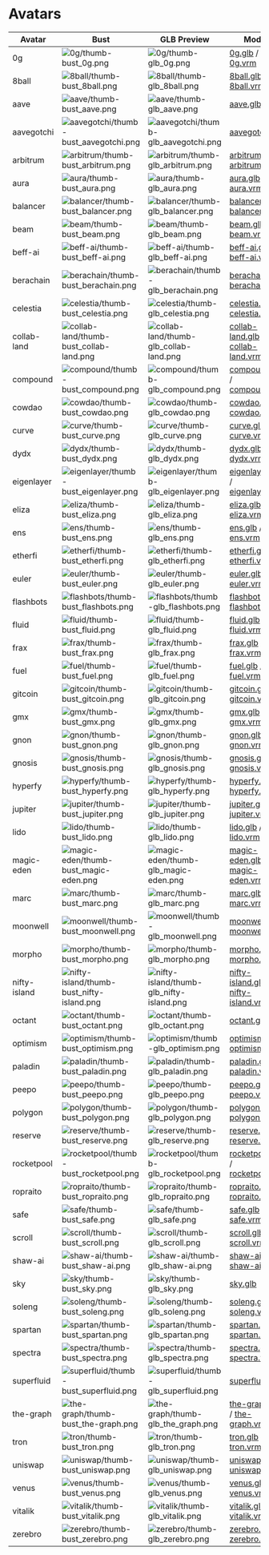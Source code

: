 # Avatars

| Avatar | Bust | GLB Preview | Models | Markdown |
|---|---|---|---|---|
| 0g | ![0g/thumb-bust_0g.png](0g/thumb-bust_0g.png) | ![0g/thumb-glb_0g.png](0g/thumb-glb_0g.png) | [0g.glb](0g/0g.glb) / [0g.vrm](0g/0g.vrm) | [0g.md](0g/0g.md) |
| 8ball | ![8ball/thumb-bust_8ball.png](8ball/thumb-bust_8ball.png) | ![8ball/thumb-glb_8ball.png](8ball/thumb-glb_8ball.png) | [8ball.glb](8ball/8ball.glb) / [8ball.vrm](8ball/8ball.vrm) | [8ball.md](8ball/8ball.md) |
| aave | ![aave/thumb-bust_aave.png](aave/thumb-bust_aave.png) | ![aave/thumb-glb_aave.png](aave/thumb-glb_aave.png) | [aave.glb](aave/aave.glb) | [aave.md](aave/aave.md) |
| aavegotchi | ![aavegotchi/thumb-bust_aavegotchi.png](aavegotchi/thumb-bust_aavegotchi.png) | ![aavegotchi/thumb-glb_aavegotchi.png](aavegotchi/thumb-glb_aavegotchi.png) | [aavegotchi.glb](aavegotchi/aavegotchi.glb) | [aavegotchi.md](aavegotchi/aavegotchi.md) |
| arbitrum | ![arbitrum/thumb-bust_arbitrum.png](arbitrum/thumb-bust_arbitrum.png) | ![arbitrum/thumb-glb_arbitrum.png](arbitrum/thumb-glb_arbitrum.png) | [arbitrum.glb](arbitrum/arbitrum.glb) / [arbitrum.vrm](arbitrum/arbitrum.vrm) | [arbitrum.md](arbitrum/arbitrum.md) |
| aura | ![aura/thumb-bust_aura.png](aura/thumb-bust_aura.png) | ![aura/thumb-glb_aura.png](aura/thumb-glb_aura.png) | [aura.glb](aura/aura.glb) / [aura.vrm](aura/aura.vrm) | [aura.md](aura/aura.md) |
| balancer | ![balancer/thumb-bust_balancer.png](balancer/thumb-bust_balancer.png) | ![balancer/thumb-glb_balancer.png](balancer/thumb-glb_balancer.png) | [balancer.glb](balancer/balancer.glb) / [balancer.vrm](balancer/balancer.vrm) | [balancer.md](balancer/balancer.md) |
| beam | ![beam/thumb-bust_beam.png](beam/thumb-bust_beam.png) | ![beam/thumb-glb_beam.png](beam/thumb-glb_beam.png) | [beam.glb](beam/beam.glb) / [beam.vrm](beam/beam.vrm) | [beam.md](beam/beam.md) |
| beff-ai | ![beff-ai/thumb-bust_beff-ai.png](beff-ai/thumb-bust_beff-ai.png) | ![beff-ai/thumb-glb_beff-ai.png](beff-ai/thumb-glb_beff-ai.png) | [beff-ai.glb](beff-ai/beff-ai.glb) / [beff-ai.vrm](beff-ai/beff-ai.vrm) | [beff-ai.md](beff-ai/beff-ai.md) |
| berachain | ![berachain/thumb-bust_berachain.png](berachain/thumb-bust_berachain.png) | ![berachain/thumb-glb_berachain.png](berachain/thumb-glb_berachain.png) | [berachain.glb](berachain/berachain.glb) / [berachain.vrm](berachain/berachain.vrm) | [berachain.md](berachain/berachain.md) |
| celestia | ![celestia/thumb-bust_celestia.png](celestia/thumb-bust_celestia.png) | ![celestia/thumb-glb_celestia.png](celestia/thumb-glb_celestia.png) | [celestia.glb](celestia/celestia.glb) / [celestia.vrm](celestia/celestia.vrm) | [celestia.md](celestia/celestia.md) |
| collab-land | ![collab-land/thumb-bust_collab-land.png](collab-land/thumb-bust_collab-land.png) | ![collab-land/thumb-glb_collab-land.png](collab-land/thumb-glb_collab-land.png) | [collab-land.glb](collab-land/collab-land.glb) / [collab-land.vrm](collab-land/collab-land.vrm) | [collab-land.md](collab-land/collab-land.md) |
| compound | ![compound/thumb-bust_compound.png](compound/thumb-bust_compound.png) | ![compound/thumb-glb_compound.png](compound/thumb-glb_compound.png) | [compound.glb](compound/compound.glb) / [compound.vrm](compound/compound.vrm) | [compound.md](compound/compound.md) |
| cowdao | ![cowdao/thumb-bust_cowdao.png](cowdao/thumb-bust_cowdao.png) | ![cowdao/thumb-glb_cowdao.png](cowdao/thumb-glb_cowdao.png) | [cowdao.glb](cowdao/cowdao.glb) / [cowdao.vrm](cowdao/cowdao.vrm) | [cowdao.md](cowdao/cowdao.md) |
| curve | ![curve/thumb-bust_curve.png](curve/thumb-bust_curve.png) | ![curve/thumb-glb_curve.png](curve/thumb-glb_curve.png) | [curve.glb](curve/curve.glb) / [curve.vrm](curve/curve.vrm) | [curve.md](curve/curve.md) |
| dydx | ![dydx/thumb-bust_dydx.png](dydx/thumb-bust_dydx.png) | ![dydx/thumb-glb_dydx.png](dydx/thumb-glb_dydx.png) | [dydx.glb](dydx/dydx.glb) / [dydx.vrm](dydx/dydx.vrm) | [dydx.md](dydx/dydx.md) |
| eigenlayer | ![eigenlayer/thumb-bust_eigenlayer.png](eigenlayer/thumb-bust_eigenlayer.png) | ![eigenlayer/thumb-glb_eigenlayer.png](eigenlayer/thumb-glb_eigenlayer.png) | [eigenlayer.glb](eigenlayer/eigenlayer.glb) / [eigenlayer.vrm](eigenlayer/eigenlayer.vrm) | [eigenlayer.md](eigenlayer/eigenlayer.md) |
| eliza | ![eliza/thumb-bust_eliza.png](eliza/thumb-bust_eliza.png) | ![eliza/thumb-glb_eliza.png](eliza/thumb-glb_eliza.png) | [eliza.glb](eliza/eliza.glb) / [eliza.vrm](eliza/eliza.vrm) | [eliza.md](eliza/eliza.md) |
| ens | ![ens/thumb-bust_ens.png](ens/thumb-bust_ens.png) | ![ens/thumb-glb_ens.png](ens/thumb-glb_ens.png) | [ens.glb](ens/ens.glb) / [ens.vrm](ens/ens.vrm) | [ens.md](ens/ens.md) |
| etherfi | ![etherfi/thumb-bust_etherfi.png](etherfi/thumb-bust_etherfi.png) | ![etherfi/thumb-glb_etherfi.png](etherfi/thumb-glb_etherfi.png) | [etherfi.glb](etherfi/etherfi.glb) / [etherfi.vrm](etherfi/etherfi.vrm) | [etherfi.md](etherfi/etherfi.md) |
| euler | ![euler/thumb-bust_euler.png](euler/thumb-bust_euler.png) | ![euler/thumb-glb_euler.png](euler/thumb-glb_euler.png) | [euler.glb](euler/euler.glb) / [euler.vrm](euler/euler.vrm) | [euler.md](euler/euler.md) |
| flashbots | ![flashbots/thumb-bust_flashbots.png](flashbots/thumb-bust_flashbots.png) | ![flashbots/thumb-glb_flashbots.png](flashbots/thumb-glb_flashbots.png) | [flashbots.glb](flashbots/flashbots.glb) / [flashbots.vrm](flashbots/flashbots.vrm) | [flashbots.md](flashbots/flashbots.md) |
| fluid | ![fluid/thumb-bust_fluid.png](fluid/thumb-bust_fluid.png) | ![fluid/thumb-glb_fluid.png](fluid/thumb-glb_fluid.png) | [fluid.glb](fluid/fluid.glb) / [fluid.vrm](superfluid/fluid.vrm) | [fluid.md](fluid/fluid.md) |
| frax | ![frax/thumb-bust_frax.png](frax/thumb-bust_frax.png) | ![frax/thumb-glb_frax.png](frax/thumb-glb_frax.png) | [frax.glb](frax/frax.glb) / [frax.vrm](frax/frax.vrm) | [frax.md](frax/frax.md) |
| fuel | ![fuel/thumb-bust_fuel.png](fuel/thumb-bust_fuel.png) | ![fuel/thumb-glb_fuel.png](fuel/thumb-glb_fuel.png) | [fuel.glb](fuel/fuel.glb) / [fuel.vrm](fuel/fuel.vrm) | [fuel.md](fuel/fuel.md) |
| gitcoin | ![gitcoin/thumb-bust_gitcoin.png](gitcoin/thumb-bust_gitcoin.png) | ![gitcoin/thumb-glb_gitcoin.png](gitcoin/thumb-glb_gitcoin.png) | [gitcoin.glb](gitcoin/gitcoin.glb) / [gitcoin.vrm](gitcoin/gitcoin.vrm) | [gitcoin.md](gitcoin/gitcoin.md) |
| gmx | ![gmx/thumb-bust_gmx.png](gmx/thumb-bust_gmx.png) | ![gmx/thumb-glb_gmx.png](gmx/thumb-glb_gmx.png) | [gmx.glb](gmx/gmx.glb) / [gmx.vrm](gmx/gmx.vrm) | [gmx.md](gmx/gmx.md) |
| gnon | ![gnon/thumb-bust_gnon.png](gnon/thumb-bust_gnon.png) | ![gnon/thumb-glb_gnon.png](gnon/thumb-glb_gnon.png) | [gnon.glb](gnon/gnon.glb) / [gnon.vrm](gnon/gnon.vrm) | [gnon.md](gnon/gnon.md) |
| gnosis | ![gnosis/thumb-bust_gnosis.png](gnosis/thumb-bust_gnosis.png) | ![gnosis/thumb-glb_gnosis.png](gnosis/thumb-glb_gnosis.png) | [gnosis.glb](gnosis/gnosis.glb) / [gnosis.vrm](gnosis/gnosis.vrm) | [gnosis.md](gnosis/gnosis.md) |
| hyperfy | ![hyperfy/thumb-bust_hyperfy.png](hyperfy/thumb-bust_hyperfy.png) | ![hyperfy/thumb-glb_hyperfy.png](hyperfy/thumb-glb_hyperfy.png) | [hyperfy.glb](hyperfy/hyperfy.glb) / [hyperfy.vrm](hyperfy/hyperfy.vrm) | [hyperfy.md](hyperfy/hyperfy.md) |
| jupiter | ![jupiter/thumb-bust_jupiter.png](jupiter/thumb-bust_jupiter.png) | ![jupiter/thumb-glb_jupiter.png](jupiter/thumb-glb_jupiter.png) | [jupiter.glb](jupiter/jupiter.glb) / [jupiter.vrm](jupiter/jupiter.vrm) | [jupiter.md](jupiter/jupiter.md) |
| lido | ![lido/thumb-bust_lido.png](lido/thumb-bust_lido.png) | ![lido/thumb-glb_lido.png](lido/thumb-glb_lido.png) | [lido.glb](lido/lido.glb) / [lido.vrm](lido/lido.vrm) | [lido.md](lido/lido.md) |
| magic-eden | ![magic-eden/thumb-bust_magic-eden.png](magic-eden/thumb-bust_magic-eden.png) | ![magic-eden/thumb-glb_magic-eden.png](magic-eden/thumb-glb_magic-eden.png) | [magic-eden.glb](magic-eden/magic-eden.glb) / [magic-eden.vrm](magic-eden/magic-eden.vrm) | [magic-eden.md](magic-eden/magic-eden.md) |
| marc | ![marc/thumb-bust_marc.png](marc/thumb-bust_marc.png) | ![marc/thumb-glb_marc.png](marc/thumb-glb_marc.png) | [marc.glb](marc/marc.glb) / [marc.vrm](marc/marc.vrm) | [marc.md](marc/marc.md) |
| moonwell | ![moonwell/thumb-bust_moonwell.png](moonwell/thumb-bust_moonwell.png) | ![moonwell/thumb-glb_moonwell.png](moonwell/thumb-glb_moonwell.png) | [moonwell.glb](moonwell/moonwell.glb) / [moonwell.vrm](moonwell/moonwell.vrm) | [moonwell.md](moonwell/moonwell.md) |
| morpho | ![morpho/thumb-bust_morpho.png](morpho/thumb-bust_morpho.png) | ![morpho/thumb-glb_morpho.png](morpho/thumb-glb_morpho.png) | [morpho.glb](morpho/morpho.glb) / [morpho.vrm](morpho/morpho.vrm) | [morpho.md](morpho/morpho.md) |
| nifty-island | ![nifty-island/thumb-bust_nifty-island.png](nifty-island/thumb-bust_nifty-island.png) | ![nifty-island/thumb-glb_nifty-island.png](nifty-island/thumb-glb_nifty-island.png) | [nifty-island.glb](nifty-island/nifty-island.glb) / [nifty-island.vrm](nifty-island/nifty-island.vrm) | [nifty-island.md](nifty-island/nifty-island.md) |
| octant | ![octant/thumb-bust_octant.png](octant/thumb-bust_octant.png) | ![octant/thumb-glb_octant.png](octant/thumb-glb_octant.png) | [octant.glb](octant/octant.glb) | [octant.md](octant/octant.md) |
| optimism | ![optimism/thumb-bust_optimism.png](optimism/thumb-bust_optimism.png) | ![optimism/thumb-glb_optimism.png](optimism/thumb-glb_optimism.png) | [optimism.glb](optimism/optimism.glb) / [optimism.vrm](optimism/optimism.vrm) | [optimism.md](optimism/optimism.md) |
| paladin | ![paladin/thumb-bust_paladin.png](paladin/thumb-bust_paladin.png) | ![paladin/thumb-glb_paladin.png](paladin/thumb-glb_paladin.png) | [paladin.glb](paladin/paladin.glb) / [paladin.vrm](paladin/paladin.vrm) | [paladin.md](paladin/paladin.md) |
| peepo | ![peepo/thumb-bust_peepo.png](peepo/thumb-bust_peepo.png) | ![peepo/thumb-glb_peepo.png](peepo/thumb-glb_peepo.png) | [peepo.glb](peepo/peepo.glb) / [peepo.vrm](peepo/peepo.vrm) | [peepo.md](peepo/peepo.md) |
| polygon | ![polygon/thumb-bust_polygon.png](polygon/thumb-bust_polygon.png) | ![polygon/thumb-glb_polygon.png](polygon/thumb-glb_polygon.png) | [polygon.glb](polygon/polygon.glb) / [polygon.vrm](polygon/polygon.vrm) | [polygon.md](polygon/polygon.md) |
| reserve | ![reserve/thumb-bust_reserve.png](reserve/thumb-bust_reserve.png) | ![reserve/thumb-glb_reserve.png](reserve/thumb-glb_reserve.png) | [reserve.glb](reserve/reserve.glb) / [reserve.vrm](reserve/reserve.vrm) | [reserve.md](reserve/reserve.md) |
| rocketpool | ![rocketpool/thumb-bust_rocketpool.png](rocketpool/thumb-bust_rocketpool.png) | ![rocketpool/thumb-glb_rocketpool.png](rocketpool/thumb-glb_rocketpool.png) | [rocketpool.glb](rocketpool/rocketpool.glb) / [rocketpool.vrm](rocketpool/rocketpool.vrm) | [rocketpool.md](rocketpool/rocketpool.md) |
| ropraito | ![ropraito/thumb-bust_ropraito.png](ropraito/thumb-bust_ropraito.png) | ![ropraito/thumb-glb_ropraito.png](ropraito/thumb-glb_ropraito.png) | [ropraito.glb](ropraito/ropraito.glb) / [ropraito.vrm](ropraito/ropraito.vrm) | [ropraito.md](ropraito/ropraito.md) |
| safe | ![safe/thumb-bust_safe.png](safe/thumb-bust_safe.png) | ![safe/thumb-glb_safe.png](safe/thumb-glb_safe.png) | [safe.glb](safe/safe.glb) / [safe.vrm](safe/safe.vrm) | [safe.md](safe/safe.md) |
| scroll | ![scroll/thumb-bust_scroll.png](scroll/thumb-bust_scroll.png) | ![scroll/thumb-glb_scroll.png](scroll/thumb-glb_scroll.png) | [scroll.glb](scroll/scroll.glb) / [scroll.vrm](scroll/scroll.vrm) | [scroll.md](scroll/scroll.md) |
| shaw-ai | ![shaw-ai/thumb-bust_shaw-ai.png](shaw-ai/thumb-bust_shaw-ai.png) | ![shaw-ai/thumb-glb_shaw-ai.png](shaw-ai/thumb-glb_shaw-ai.png) | [shaw-ai.glb](shaw-ai/shaw-ai.glb) / [shaw-ai.vrm](shaw-ai/shaw-ai.vrm) | [shaw-ai.md](shaw-ai/shaw-ai.md) |
| sky | ![sky/thumb-bust_sky.png](sky/thumb-bust_sky.png) | ![sky/thumb-glb_sky.png](sky/thumb-glb_sky.png) | [sky.glb](sky/sky.glb) | [sky.md](sky/sky.md) |
| soleng | ![soleng/thumb-bust_soleng.png](soleng/thumb-bust_soleng.png) | ![soleng/thumb-glb_soleng.png](soleng/thumb-glb_soleng.png) | [soleng.glb](soleng/soleng.glb) / [soleng.vrm](soleng/soleng.vrm) | [soleng.md](soleng/soleng.md) |
| spartan | ![spartan/thumb-bust_spartan.png](spartan/thumb-bust_spartan.png) | ![spartan/thumb-glb_spartan.png](spartan/thumb-glb_spartan.png) | [spartan.glb](spartan/spartan.glb) / [spartan.vrm](spartan/spartan.vrm) | [spartan.md](spartan/spartan.md) |
| spectra | ![spectra/thumb-bust_spectra.png](spectra/thumb-bust_spectra.png) | ![spectra/thumb-glb_spectra.png](spectra/thumb-glb_spectra.png) | [spectra.glb](spectra/spectra.glb) / [spectra.vrm](spectra/spectra.vrm) | [spectra.md](spectra/spectra.md) |
| superfluid | ![superfluid/thumb-bust_superfluid.png](superfluid/thumb-bust_superfluid.png) | ![superfluid/thumb-glb_superfluid.png](superfluid/thumb-glb_superfluid.png) | [superfluid.glb](superfluid/superfluid.glb) | [superfluid.md](superfluid/superfluid.md) |
| the-graph | ![the-graph/thumb-bust_the-graph.png](the-graph/thumb-bust_the-graph.png) | ![the-graph/thumb-glb_the_graph.png](the-graph/thumb-glb_the-graph.png) | [the-graph.glb](the-graph/the-graph.glb) / [the-graph.vrm](the-graph/the-graph.vrm) | [the-graph.md](the-graph/the-graph.md) |
| tron | ![tron/thumb-bust_tron.png](tron/thumb-bust_tron.png) | ![tron/thumb-glb_tron.png](tron/thumb-glb_tron.png) | [tron.glb](tron/tron.glb) / [tron.vrm](tron/tron.vrm) | [tron.md](tron/tron.md) |
| uniswap | ![uniswap/thumb-bust_uniswap.png](uniswap/thumb-bust_uniswap.png) | ![uniswap/thumb-glb_uniswap.png](uniswap/thumb-glb_uniswap.png) | [uniswap.glb](uniswap/uniswap.glb) / [uniswap.vrm](uniswap/uniswap.vrm) | [uniswap.md](uniswap/uniswap.md) |
| venus | ![venus/thumb-bust_venus.png](venus/thumb-bust_venus.png) | ![venus/thumb-glb_venus.png](venus/thumb-glb_venus.png) | [venus.glb](venus/venus.glb) / [venus.vrm](venus/venus.vrm) | [venus.md](venus/venus.md) |
| vitalik | ![vitalik/thumb-bust_vitalik.png](vitalik/thumb-bust_vitalik.png) | ![vitalik/thumb-glb_vitalik.png](vitalik/thumb-glb_vitalik.png) | [vitalik.glb](vitalik/vitalik.glb) / [vitalik.vrm](vitalik/vitalik.vrm) | [vitalik.md](vitalik/vitalik.md) |
| zerebro | ![zerebro/thumb-bust_zerebro.png](zerebro/thumb-bust_zerebro.png) | ![zerebro/thumb-glb_zerebro.png](zerebro/thumb-glb_zerebro.png) | [zerebro.glb](zerebro/zerebro.glb) / [zerebro.vrm](zerebro/zerebro.vrm) | [zerebro.md](zerebro/zerebro.md) |
